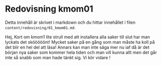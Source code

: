 ---
---
Redovisning kmom01
=========================

Detta innehåll är skrivet i markdown och du hittar innehållet i filen `content/redovisning/01_kmom01.md`.

Hej,
Kort om kmom1 lite strull med att installera alla saker till slut har man lyckats det skööööönt! Mycket saker på en gång som man måste ha koll på det blir en hel del att läsa! Annars kan man inte säga mer nu iaf då är det början nya saker som kommer hela tiden och man vill kunna allt men det går inte så snabb som man hade tänkt sig. Vi kör vidare ! 
